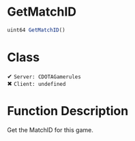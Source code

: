 # GetMatchID
```js	
uint64 GetMatchID()
```
# Class
✔ `Server: CDOTAGamerules`  
✖ `Client: undefined`  

# Function Description
Get the MatchID for this game.

